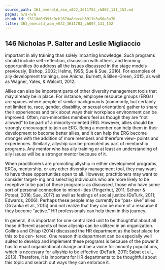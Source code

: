 ```yaml
---
source_path: 361_emerald_asm_v022_3611783_ch007_131_152.md
pages: n/a-n/a
chunk_id: 93118d0d39fc9cb267da8deceb3911b3a50e3a70
title: 361_emerald_asm_v022_3611783_ch007_131_152
---
```

## 146 Nicholas P. Salter and Leslie Migliaccio

important in ally training than solely imparting knowledge. Such programs should include self-reflection, discussion with others, and learning opportunities (to address all the issues discussed in the stage models previously; Bishop, 2002; Helms, 1995; Sue & Sue, 2016). For examples of ally development trainings, see Anicha, Burnett, & Bilen-Green, 2015, as well as Wagner, Yates, & Walcott, 2012.

Allies can also be important parts of other diversity management tools that may already be in place. For instance, employee resource groups (ERGs) are spaces where people of similar backgrounds (commonly, but certainly not limited to, race, gender, disability, or sexual orientation) gather to share their experiences and talk about ways their workplace environment can be improved. Often, non-minorities members feel as though they are “not allowed” to be part of a minority-oriented ERG. However, allies should be strongly encouraged to join an ERG. Being a member can help them in their development to become better allies, and it can help the ERG become stronger with the addition of more members and therefore view- points and experiences. Similarly, allyship can be promoted as part of mentorship programs. Any mentor who has ally training or at least an understanding of ally issues will be a stronger mentor because of it.

When practitioners are promoting allyship in either development programs, ERGs, mentorship, or any other diversity management tool, they may want to have these opportunities open to all. However, practitioners may want to consider target- ing and selecting individuals who are more likely to be receptive to be part of these programs: as discussed, those who have some sort of personal connection to minori- ties (Fingerhut, 2011; Scheer & Poteat, 2016; Sue, 2017) as well as feelings of social justice (DeTurk, 2011; Edwards, 2006). Perhaps these people may currently be “pas- sive” allies (Grzanka et al., 2015) and not realize that they can be more of a resource if they become “active.” HR professionals can help them in this journey.

In general, it is important for one centralized unit to be thoughtful about all these different aspects of how allyship can be utilized in an organization. Collins and Chlup (2014) discussed the HR department as the best place for this to be cen- tered. One reason this department can be especially well suited to develop and implement these programs is because of the power it has to enact organizational change and be a voice for minority populations, which is necessary for allyship to be effective (DeTurk, 2011; Sabat et al., 2013). Therefore, it is important for HR departments to be thoughtful about this topic and search out ways they can embrace it.
